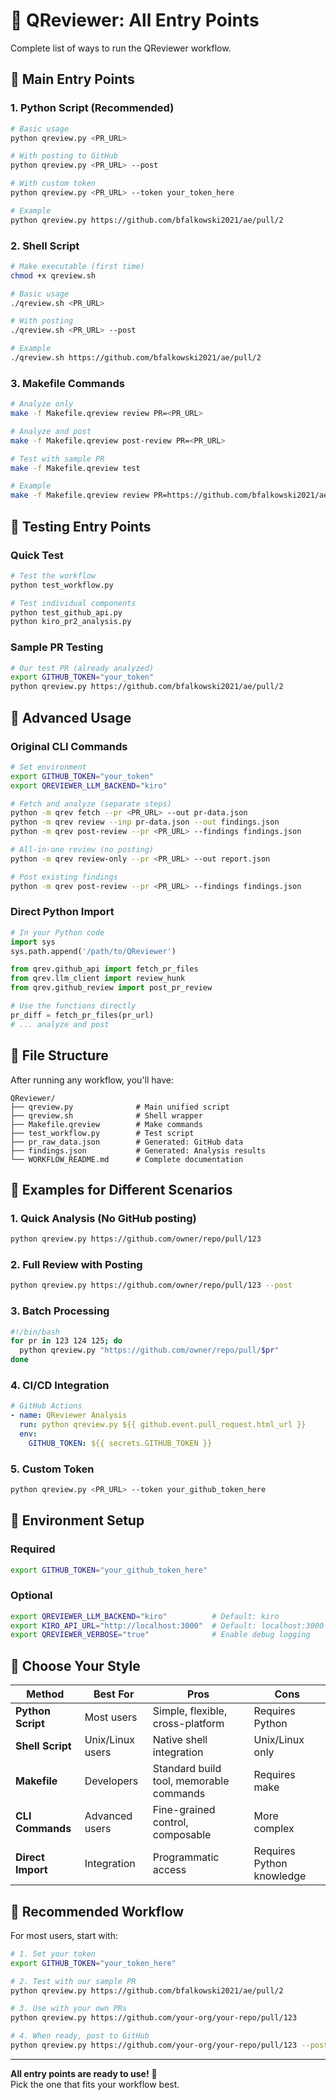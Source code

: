 # 🚀 QReviewer: All Entry Points

Complete list of ways to run the QReviewer workflow.

## 🎯 Main Entry Points

### 1. **Python Script** (Recommended)
```bash
# Basic usage
python qreview.py <PR_URL>

# With posting to GitHub
python qreview.py <PR_URL> --post

# With custom token
python qreview.py <PR_URL> --token your_token_here

# Example
python qreview.py https://github.com/bfalkowski2021/ae/pull/2
```

### 2. **Shell Script**
```bash
# Make executable (first time)
chmod +x qreview.sh

# Basic usage
./qreview.sh <PR_URL>

# With posting
./qreview.sh <PR_URL> --post

# Example
./qreview.sh https://github.com/bfalkowski2021/ae/pull/2
```

### 3. **Makefile Commands**
```bash
# Analyze only
make -f Makefile.qreview review PR=<PR_URL>

# Analyze and post
make -f Makefile.qreview post-review PR=<PR_URL>

# Test with sample PR
make -f Makefile.qreview test

# Example
make -f Makefile.qreview review PR=https://github.com/bfalkowski2021/ae/pull/2
```

## 🧪 Testing Entry Points

### Quick Test
```bash
# Test the workflow
python test_workflow.py

# Test individual components
python test_github_api.py
python kiro_pr2_analysis.py
```

### Sample PR Testing
```bash
# Our test PR (already analyzed)
export GITHUB_TOKEN="your_token"
python qreview.py https://github.com/bfalkowski2021/ae/pull/2
```

## 🔧 Advanced Usage

### Original CLI Commands
```bash
# Set environment
export GITHUB_TOKEN="your_token"
export QREVIEWER_LLM_BACKEND="kiro"

# Fetch and analyze (separate steps)
python -m qrev fetch --pr <PR_URL> --out pr-data.json
python -m qrev review --inp pr-data.json --out findings.json
python -m qrev post-review --pr <PR_URL> --findings findings.json

# All-in-one review (no posting)
python -m qrev review-only --pr <PR_URL> --out report.json

# Post existing findings
python -m qrev post-review --pr <PR_URL> --findings findings.json
```

### Direct Python Import
```python
# In your Python code
import sys
sys.path.append('/path/to/QReviewer')

from qrev.github_api import fetch_pr_files
from qrev.llm_client import review_hunk
from qrev.github_review import post_pr_review

# Use the functions directly
pr_diff = fetch_pr_files(pr_url)
# ... analyze and post
```

## 📁 File Structure

After running any workflow, you'll have:

```
QReviewer/
├── qreview.py              # Main unified script
├── qreview.sh              # Shell wrapper
├── Makefile.qreview        # Make commands
├── test_workflow.py        # Test script
├── pr_raw_data.json        # Generated: GitHub data
├── findings.json           # Generated: Analysis results
└── WORKFLOW_README.md      # Complete documentation
```

## 🎨 Examples for Different Scenarios

### 1. **Quick Analysis** (No GitHub posting)
```bash
python qreview.py https://github.com/owner/repo/pull/123
```

### 2. **Full Review with Posting**
```bash
python qreview.py https://github.com/owner/repo/pull/123 --post
```

### 3. **Batch Processing**
```bash
#!/bin/bash
for pr in 123 124 125; do
  python qreview.py "https://github.com/owner/repo/pull/$pr"
done
```

### 4. **CI/CD Integration**
```yaml
# GitHub Actions
- name: QReviewer Analysis
  run: python qreview.py ${{ github.event.pull_request.html_url }}
  env:
    GITHUB_TOKEN: ${{ secrets.GITHUB_TOKEN }}
```

### 5. **Custom Token**
```bash
python qreview.py <PR_URL> --token your_github_token_here
```

## 🚨 Environment Setup

### Required
```bash
export GITHUB_TOKEN="your_github_token_here"
```

### Optional
```bash
export QREVIEWER_LLM_BACKEND="kiro"          # Default: kiro
export KIRO_API_URL="http://localhost:3000"  # Default: localhost:3000
export QREVIEWER_VERBOSE="true"              # Enable debug logging
```

## 🎯 Choose Your Style

| Method | Best For | Pros | Cons |
|--------|----------|------|------|
| **Python Script** | Most users | Simple, flexible, cross-platform | Requires Python |
| **Shell Script** | Unix/Linux users | Native shell integration | Unix/Linux only |
| **Makefile** | Developers | Standard build tool, memorable commands | Requires make |
| **CLI Commands** | Advanced users | Fine-grained control, composable | More complex |
| **Direct Import** | Integration | Programmatic access | Requires Python knowledge |

## 🚀 Recommended Workflow

For most users, start with:

```bash
# 1. Set your token
export GITHUB_TOKEN="your_token_here"

# 2. Test with our sample PR
python qreview.py https://github.com/bfalkowski2021/ae/pull/2

# 3. Use with your own PRs
python qreview.py https://github.com/your-org/your-repo/pull/123

# 4. When ready, post to GitHub
python qreview.py https://github.com/your-org/your-repo/pull/123 --post
```

---

**All entry points are ready to use!** 🎉  
Pick the one that fits your workflow best.